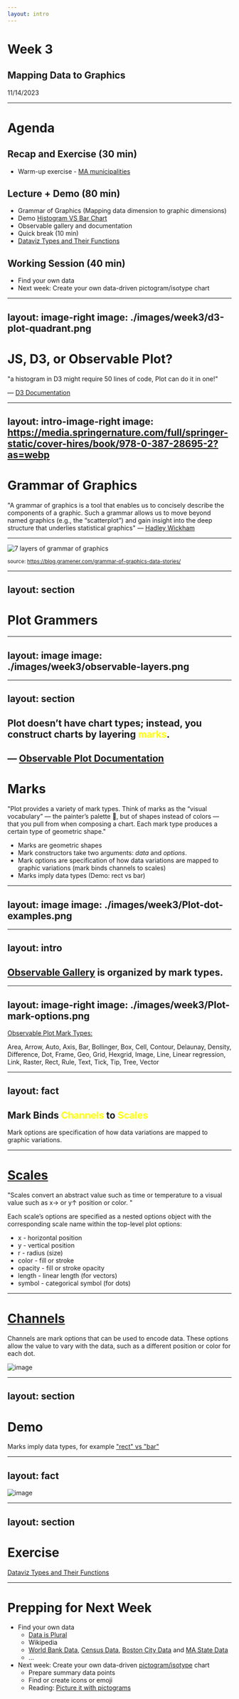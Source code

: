 ```yaml
---
layout: intro
---
```


# Week 3
## Mapping Data to Graphics
11/14/2023

<!-- Last week was very information-dense. We didn’t get to play a lot in Observable. This week we will be making up for that and spend most of the time in Observable doing exercises and applying what we've learned from last week.

Quick recap
We went through a lot of the basic charts and their purposes - some are common options for qualitative and quantitative data, some are accurate data representations, and are good tools for exploratory analysis - finding patterns and trends, like scatter plots, histogram, some are mostly meant for more of a visual overview like pie chart, stream graph, dot matrix, pictogram, usually used for explanary purposes. 

We talked about structured data, and how to get them from the internet into Observable, and preprocess them for data visualization. 

I also overwhelmed you with Javascript definitions and basic functions - mentioned using ChatGPT - Any of you haven't used ChatGPT before? Sign up as we are probably going to use it today. Although ChatGPT can probably help you write code (better than most developers can) - you must know the basic concepts and language to ask the right question - it will get you there 90 percent but most of the time you might need to change something to make it work.  -->


---

# Agenda

## Recap and Exercise (30 min)
- Warm-up exercise - [MA municipalities](https://observablehq.com/@datavizstudio/ma-municipalities)
## Lecture + Demo (80 min)
- Grammar of Graphics (Mapping data dimension to graphic dimensions)
- Demo [Histogram VS Bar Chart](https://observablehq.com/@datavizstudio/rect-vs-bar)
- Observable gallery and documentation
- Quick break (10 min)
- [Dataviz Types and Their Functions](https://observablehq.com/@datavizstudio/dataviz-types-and-their-functions)
## Working Session (40 min)
- Find your own data
- Next week: Create your own data-driven pictogram/isotype chart


---
layout: image-right
image: ./images/week3/d3-plot-quadrant.png
---

# JS, D3, or Observable Plot?

"a histogram in D3 might require 50 lines of code, Plot can do it in one!"

— [D3 Documentation](https://d3js.org/what-is-d3)

<!-- 
We've been using Observable Plot and know how to quickly explore data using the built-in code snippets. We know how to somewhat modify the code impromptu. But we haven't yet talked about the semantics and how it works compared to the other tools out there.

D3 was created by Mike Bostock in 2011. Most creative and bespoke data visualizations on the web are created using D3. You can tailor the visualization to achieve exactly what you want. D3: even a basic chart may require a few dozen lines of code.  Plot is the high-level sister library of D3. The same team of people created D3 is now also working on Observable Plot. It gets you a little closer to the final product, say a histogram.
Most importantly, it adopts the concept of Grammar of Graphics, an effective way of undertanding and composing data visualization.  
-->

---
layout: intro-image-right
image: https://media.springernature.com/full/springer-static/cover-hires/book/978-0-387-28695-2?as=webp
---

# Grammar of Graphics

"A grammar of graphics is a tool that enables us to concisely describe the components of a graphic. Such a grammar allows us to move beyond named graphics (e.g., the “scatterplot”) and gain insight into the deep structure that underlies statistical graphics"
— [Hadley Wickham](https://vita.had.co.nz/papers/layered-grammar.html)

<!-- 
The Grammar of Graphics (GoG) is a language for defining statistical graphics like bar charts, scatterplots, and line graphs from composable pieces. 

On the right: This idea was originally introduced by Wilkinson's Grammar of Graphics - the idea of mapping data dimensions to graphic dimensions and using a systematic approach to creating a wide range of visualizations, allowing you think beyond an overarching “chart” abstraction in the process.

On the left: Hadley Wickham, he's a computer scentist who created the language R - for statistical computing and graphics and an opensource dataviz framework ggplot2. Here's a link to his paper that covers his proposal and implementations in detail. -->

---

![7 layers of grammar of graphics](https://blog.gramener.com/wp-content/uploads/2018/11/7-layers-of-grammar-of-graphics-to-tell-powerful-data-stories-3.png
)

<small>source: https://blog.gramener.com/grammar-of-graphics-data-stories/</small>


---
layout: section 
---

# Plot Grammers

---
layout: image
image: ./images/week3/observable-layers.png
---

<!-- 

Observable Plot library, inspired by Wilkinson's original work, It provides a structured and modular approach to building complex visualizations by layering different components to represent various aspects of the data. 

taken from official slides: https://docs.google.com/presentation/d/e/2PACX-1vQxvKDGkfiatd5fcGSIPZuEKUpRAq02UHMo6HC9_cJqKsNx5CT-6LAsWr72f5oPfq7Xi_-gJypxaggz/pub?start=false&loop=false&delayms=3000&slide=id.g24e07fe4aaa_0_88

-->

---
layout: section
---

<h2>Plot doesn’t have chart types; instead, you construct charts by layering <span style="color: yellow">marks</span>.</h2>

— [Observable Plot Documentation](https://observablehq.com/plot/features/marks
)
---

# Marks

"Plot provides a variety of mark types. Think of marks as the “visual vocabulary” — the painter’s palette 🎨, but of shapes instead of colors — that you pull from when composing a chart. Each mark type produces a certain type of geometric shape."

<v-clicks>

- Marks are geometric shapes
- Mark constructors take two arguments: *data* and *options*. 
- Mark options are specification of how data variations are mapped to graphic variations (mark binds channels to scales)
- Marks imply data types (Demo: rect vs bar)

</v-clicks>

---
layout: image
image: ./images/week3/Plot-dot-examples.png
---

---
layout: intro
---

## [Observable Gallery](https://observablehq.com/@observablehq/plot-gallery) is organized by mark types.

<!-- Official examples, organized by mark types -->

---
layout: image-right
image: ./images/week3/Plot-mark-options.png
---

[Observable Plot Mark Types:](https://observablehq.com/plot/features/marks)

Area, Arrow, Auto, Axis, Bar, Bollinger, Box, Cell, Contour, Delaunay, Density, Difference, Dot, Frame, Geo, Grid, Hexgrid, Image, Line, Linear regression, Link, Raster, Rect, Rule, Text, Tick, Tip, Tree, Vector

---
layout: fact
---

<h2>Mark Binds <span style="color: yellow">Channels</span> to <span style="color: yellow">Scales</span></h2>

Mark options are specification of how data variations are mapped to graphic variations.

---

# [Scales](https://observablehq.com/plot/features/scales#scale-options) 

"Scales convert an abstract value such as time or temperature to a visual value such as x→ or y↑ position or color. "

Each scale’s options are specified as a nested options object with the corresponding scale name within the top-level plot options:

- x - horizontal position
- y - vertical position
- r - radius (size)
- color - fill or stroke
- opacity - fill or stroke opacity
- length - linear length (for vectors)
- symbol - categorical symbol (for dots)

---

# [Channels](https://observablehq.com/plot/features/marks#marks-have-channels)

Channels are mark options that can be used to encode data. These options allow the value to vary with the data, such as a different position or color for each dot. 

![image](/images/week3/scale-channel.png)

<!-- Reducer - a type of statistical transforms, will save it for next time! -->

---
layout: section
---

# Demo

Marks imply data types, for example ["rect" vs "bar"](https://observablehq.com/@datavizstudio/rect-vs-bar)

<!-- The bar mark is a variant of the rect mark for use when one dimension is categorical and the other is quantitative. See also the cell mark. rect mark is used when both dimensions are quantitative (A rectangle has a quantitative width and height) -->


---
layout: fact
---

![image](/images/week3/observable-layers2.png)

<!-- Next time: more on Scale and Transform -->

---
layout: section
---

# Exercise

[Dataviz Types and Their Functions](https://observablehq.com/@datavizstudio/dataviz-types-and-their-functions)

---

# Prepping for Next Week

- Find your own data
    - [Data is Plural](https://www.data-is-plural.com/)
    - Wikipedia
    - [World Bank Data](https://data.worldbank.org/indicator/SE.PRM.CMPT.FE.ZS?locations=1W&start=1973&view=chart), [Census Data](https://data.census.gov/), [Boston City Data](https://data.boston.gov/dataset) and [MA State Data](https://data.mass.gov/)
    - ...
- Next week: Create your own data-driven [pictogram/isotype](https://observablehq.com/@observablehq/plot-isotype-chart) chart
    - Prepare summary data points
    - Find or create icons or emoji
    - Reading: [Picture it with pictograms](https://flourish.studio/blog/pictogram-isotype)